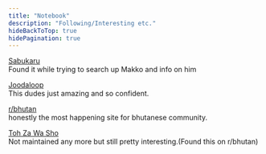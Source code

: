 ```yaml
---
title: "Notebook"
description: "Following/Interesting etc."
hideBackToTop: true
hidePagination: true
---
```


[Sabukaru](https://sabukaru.online/)\
Found it while trying to search up Makko and info on him

[Joodaloop](https://joodaloop.com)\
This dudes just amazing and so confident.

[r/bhutan](https://www.reddit.com/r/bhutan/)\
honestly the most happening site for bhutanese community.

[Toh Za Wa Sho](https://thozowasho.blogspot.com/?m=1)\
Not maintained any more but still pretty interesting.(Found this on r/bhutan)